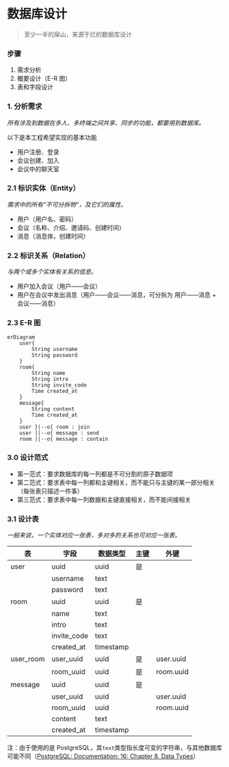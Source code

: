 # 数据库设计

> 至少一半的屎山，来源于烂的数据库设计

### 步骤

1. 需求分析
2. 概要设计（E-R 图）
3. 表和字段设计

### 1. 分析需求

_所有涉及到数据在多人、多终端之间共享、同步的功能，都要用到数据库。_

以下是本工程希望实现的基本功能

- 用户注册、登录
- 会议创建、加入
- 会议中的聊天室

### 2.1 标识实体（Entity）

_需求中的所有“不可分拆物”，及它们的属性。_

- 用户（用户名、密码）
- 会议（名称、介绍、邀请码、创建时间）
- 消息（消息体，创建时间）

### 2.2 标识关系（Relation）

_与两个或多个实体有关系的信息。_

- 用户加入会议（用户——会议）
- 用户在会议中发出消息（用户——会议——消息，可分拆为 用户——消息 + 会议——消息）

### 2.3 E-R 图

```mermaid
erDiagram
	user{
		String username
		String password
	}
	room{
		String name
		String intro
		String invite_code
		Time created_at
	}
	message{
		String content
		Time created_at
	}
	user }|--o{ room : join
	user ||--o{ message : send
	room ||--o{ message : contain
```

### 3.0 设计范式

- 第一范式：要求数据库的每一列都是不可分割的原子数据项
- 第二范式：要求表中每一列都和主键相关，而不能只与主键的某一部分相关（每张表只描述一件事）
- 第三范式：要求表中每一列数据和主键直接相关，而不能间接相关

### 3.1 设计表

_一般来说，一个实体对应一张表，多对多的关系也可对应一张表。_

| 表        | 字段        | 数据类型  | 主键 | 外键      |
| --------- | ----------- | --------- | ---- | --------- |
| user      | uuid        | uuid      | 是   |           |
|           | username    | text      |      |           |
|           | password    | text      |      |           |
| room      | uuid        | uuid      | 是   |           |
|           | name        | text      |      |           |
|           | intro       | text      |      |           |
|           | invite_code | text      |      |           |
|           | created_at  | timestamp |      |           |
| user_room | user_uuid   | uuid      | 是   | user.uuid |
|           | room_uuid   | uuid      | 是   | room.uuid |
| message   | uuid        | uuid      | 是   |           |
|           | user_uuid   | uuid      |      | user.uuid |
|           | room_uuid   | uuid      |      | room.uuid |
|           | content     | text      |      |           |
|           | created_at  | timestamp |      |           |

注：由于使用的是 PostgreSQL，其`text`类型指长度可变的字符串，与其他数据库可能不同（[PostgreSQL: Documentation: 16: Chapter 8. Data Types](https://www.postgresql.org/docs/current/datatype.html)）
